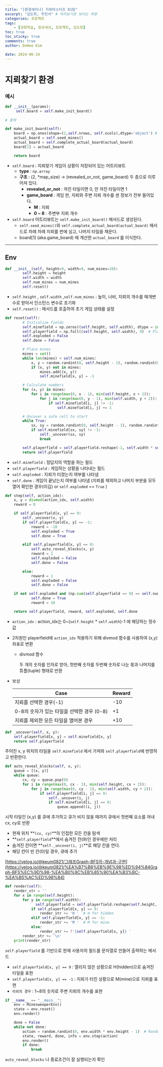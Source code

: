 ```yaml
---
title: "[환경세미나] 지뢰마스터즈 01팀"  
excerpt: "김도희, 주민서" # 미리보기로 보이는 부분  
categories: 프로젝트  
tags: 
    - [강화학습, 정규세션, 프로젝트, 김도희]  
toc: true  
toc_sticky: true  
comments: true  
author: DoHee Kim

date: 2024-06-24
---
```


# 지뢰찾기 환경

### 예시

```python
def __init__(params):
     self.board = self.make_init_board()
     
# 중략

def make_init_board(self):
    board = np.ones(shape=(2,self.nrows, self.ncols),dtype='object') # (revealed_or_not, game_board)
    actual_board = self.seed_mines()
    actual_board = self.complete_actual_board(actual_board)
    board[1] = actual_board

    return board
```

- `self.board` : 지뢰찾기 게임이 상황이 저장되어 있는 어트리뷰트
    - **type** : `np.array`
    - **구조** : (2, *map_size)   →   (revealed_or_not, game_board) 두 층으로 이루어져 있다.
        - **revealed_or_not** : 까진 타일이면 0, 안 까진 타일이면 1
        - **game_board** : 게임 판, 지뢰와 주변 지뢰 개수를 센 정보가 전부 들어있다.
            - **M** : 지뢰
            - **0 ~ 8** : 주변부 지뢰 개수
- `self.board` 어트리뷰트는 `self.make_init_board()` 매서드로 생성된다.
    - `self.seed_mines()`와 `self.complete_actual_board(actual_board)` 매서드로 차례 차례 지뢰를 판에 심고, 나머지 타일을 채운다.
    - board[1] (aka.game_board) 에 계산한 `actual_board` 를 이식한다.
    

---

## Env

```python
def __init__(self, height=9, width=9, num_mines=10):
        self.height = height
        self.width = width
        self.num_mines = num_mines
        self.reset()
```

- `self.height` , `self.width` ,`self.num_mines` : 높이, 너비, 지뢰의 개수를  매개변수로 받아서 인스턴스 변수로 초기화
- `self.reset()` : 메서드를 호출하여 초기 게임 상태를 설정

```python
def reset(self):
        # Initialize fields
        self.minefield = np.zeros((self.height, self.width), dtype = int)  # Correct answer
        self.playerfield = np.full((self.height, self.width), 9)  # Player's view
        self.exploded = False
        self.done = False

        # Place mines
        mines = set()
        while len(mines) < self.num_mines:
            x, y = random.randint(0, self.height - 1), random.randint(0, self.width - 1)
            if (x, y) not in mines:
                mines.add((x, y))
                self.minefield[x, y] = -1

        # Calculate numbers
        for (x, y) in mines:
            for i in range(max(0, x - 1), min(self.height, x + 2)):
                for j in range(max(0, y - 1), min(self.width, y + 2)):
                    if self.minefield[i, j] != -1:
                        self.minefield[i, j] += 1

        # Uncover a safe cell to start
        while True:
            sx, sy = random.randint(0, self.height - 1), random.randint(0, self.width - 1)
            if self.minefield[sx, sy] != -1:
                self._uncover(sx, sy)
                break

        self.playerfield = self.playerfield.reshape(-1, self.width * self.height)
        return self.playerfield
```

- `self.minefield` : 정답지의 역할을 하는 필드
- `self.playerfield` : 게임하는 상황을 나타내는 필드
- `self.exploded` : 지뢰가 터졌는지 여부를 나타냄
- `self.done` : 게임이 끝났는지 여부를 나타냄 (지뢰를 제외하고 나머지 부분을 모두 열어 확인한 경우(이김) or `self.exploded` == `True` )

```python
def step(self, action_idx):
    x, y = divmod(action_idx, self.width)
    reward = 0

    if self.playerfield[x, y] == 9:
        self._uncover(x, y)
        if self.playerfield[x, y] == -1:
            reward = -10
            self.exploded = True
            self.done = True

        elif self.playerfield[x, y] == 0:
            self.auto_reveal_blocks(x, y)
            reward = 1
            self.exploded = False
            self.done = False

        else:
            reward = 1
            self.exploded = False
            self.done = False

    if not self.exploded and (np.sum(self.playerfield == 9) == self.num_mines):
            self.done = True
            reward = 10

    return self.playerfield, reward, self.exploded, self.done
```

- `action_idx` : action_idx는 0~(`self.height` * `self.width`)-1 에 해당하는 정수값
- 2차원인 playerfield에 `action_idx` 적용하기 위해 divmod 함수를 사용하여 (x,y)좌표로 변환
    - divmod 함수
        
        두 개의 숫자를 인자로 받아, 첫번째 숫자를 두번째 숫자로 나눈 몫과 나머지를 튜플(tuple) 형태로 반환
        
- 보상
    
    
    |                                      Case |                                   Reward |
    | --- | --- |
    | 지뢰를 선택한 경우(-1) | -10 |
    | 0-8의 숫자가 있는 타일을 선택한 경우 (0-8) | +1 |
    | 지뢰를 제외한 모든 타일을 열어본 경우 | +10 |

```python
def _uncover(self, x, y):
    self.playerfield[x, y] = self.minefield[x, y]
    return self.playerfield
```

주어진 x, y 위치의 타일을 `self.minefield` 에서 가져와 `self.playerfield`에 반영하고 반환한다. 

```python
def auto_reveal_blocks(self, x, y):
    queue = [(x, y)]
    while queue:
        cx, cy = queue.pop(0)
        for i in range(max(0, cx - 1), min(self.height, cx + 2)):
            for j in range(max(0, cy - 1), min(self.width, cy + 2)):
                if self.playerfield[i, j] == 9:
                    self._uncover(i, j)
                    if self.minefield[i, j] == 0:
                        queue.append((i, j))
```

시작 타일인 (x,y) 를 큐에 추가하고 큐가 비지 않을 때까지 큐에서 첫번째 요소를 꺼내 cx, cy로 반환

- 현재 위치 **`(cx, cy)`**의 인접한 모든 칸을 탐색
- **`self.playerfield`**에서 숨겨진 칸(9)인 경우에만 처리
- 숨겨진 칸이면 **`self._uncover(i, j)`**로 해당 칸을 연다.
- 해당 칸이 빈 칸(0)일 경우, 큐에 추가

[https://velog.io/@keum0821/그래프Graph-BFS의-개념과-구현](https://velog.io/@keum0821/%EA%B7%B8%EB%9E%98%ED%94%84Graph-BFS%EC%9D%98-%EA%B0%9C%EB%85%90%EA%B3%BC-%EA%B5%AC%ED%98%84)

```python
def render(self):
    render_str = ''
    for x in range(self.height):
        for y in range(self.width):
              self.playerfield = self.playerfield.reshape(self.height, self.width) # 
            if self.playerfield[x, y] == 9:
                render_str += 'H '  # H for hidden
            elif self.playerfield[x, y] == -1:
                render_str += 'M '  # M for mine
            else:
                render_str += f'{self.playerfield[x, y]} '
        render_str += '\n'
    print(render_str)
```

`self.playerfield` 를 기반으로 현재 사용자의 필드를 문자열로 만들어 출력하는 메서드

- `self.playerfield[x, y] == 9` : 열리지 않은 상황으로 H(hidden)으로 숨겨진 타일을 표현
- `self.playerfield[x, y] == -1` : 지뢰가 터진 상황으로 M(mine)으로 지뢰를 표현
- `이외의 경우` : 1~8의 숫자로 주변 지뢰의 개수를 표현

```python
if __name__ == "__main__":
    env = MinesweeperEnv()
    state = env.reset()
    env.render()

    done = False
    while not done:
        action = random.randint(0, env.width * env.height - 1)  # Random action for demonstration
        state, reward, done, info = env.step(action)
        env.render()
        if done:
            break
```

`auto_reveal_blocks` 나 종료조건이 잘 실행되는지 확인

```
